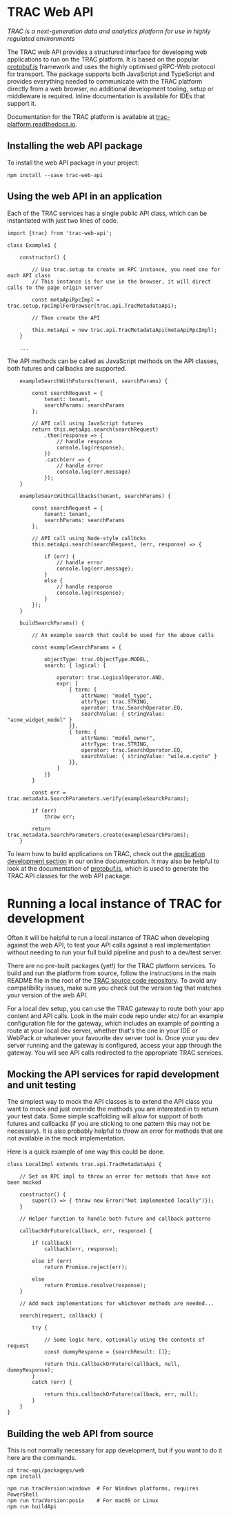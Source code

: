 # TRAC Web API

*TRAC is a next-generation data and analytics platform for use in highly regulated environments*

The TRAC web API provides a structured interface for developing web applications to run on the TRAC platform.
It is based on the popular [protobuf.js](https://www.npmjs.com/package/protobufjs) framework and uses the
highly optimised gRPC-Web protocol for transport. The package supports both JavaScript and TypeScript and 
provides everything needed to communicate with the TRAC platform directly from a web browser, no additional
development tooling, setup or middleware is required. Inline documentation is available for IDEs that support it.

Documentation for the TRAC platform is available at
[trac-platform.readthedocs.io](https://trac-platform.readthedocs.io).


## Installing the web API package

To install the web API package in your project:

    npm install --save trac-web-api


## Using the web API in an application

Each of the TRAC services has a single public API class, which can be instantiated with just two lines of code.


    import {trac} from 'trac-web-api';
    
    class Example1 {
    
        constructor() {
    
            // Use trac.setup to create an RPC instance, you need one for each API class
            // This instance is for use in the browser, it will direct calls to the page origin server

            const metaApiRpcImpl = trac.setup.rpcImplForBrowser(trac.api.TracMetadataApi);

            // Then create the API

            this.metaApi = new trac.api.TracMetadataApi(metaApiRpcImpl);
        }

        ...


The API methods can be called as JavaScript methods on the API classes, both futures and callbacks are supported.


        exampleSearchWithFutures(tenant, searchParams) {

            const searchRequest = {
                tenant: tenant, 
                searchParams: searchParams
            };

            // API call using JavaScript futures
            return this.metaApi.search(searchRequest)
                .then(response => {
                    // handle response
                    console.log(response);
                })
                .catch(err => {
                    // handle error
                    console.log(err.message)
                });
        }

        exampleSearcWithCallbacks(tenant, searchParams) {

            const searchRequest = {
                tenant: tenant, 
                searchParams: searchParams
            };

            // API call using Node-style callbcks
            this.metaApi.search(searchRequest, (err, response) => {

                if (err) {
                    // handle error
                    console.log(err.message);
                }
                else {
                    // handle response
                    console.log(response);
                }
            });
        }

        buildSearchParams() {

            // An example search that could be used for the above calls

            const exampleSearchParams = {

                objectType: trac.ObjectType.MODEL,
                search: { logical: {
        
                    operator: trac.LogicalOperator.AND,
                    expr: [
                        { term: {
                            attrName: "model_type",
                            attrType: trac.STRING,
                            operator: trac.SearchOperator.EQ,
                            searchValue: { stringValue: "acme_widget_model" }
                        }},
                        { term: {
                            attrName: "model_owner",
                            attrType: trac.STRING,
                            operator: trac.SearchOperator.EQ,
                            searchValue: { stringValue: "wile.e.cyote" }
                        }},
                    ]
                }}
            }

            const err = trac.metadata.SearchParameters.verify(exampleSearchParams);

            if (err)
                throw err;
    
            return trac.metadata.SearchParameters.create(exampleSearchParams);
        }

To learn how to build applications on TRAC, check out the
[application development section](https://trac-platform.readthedocs.io/en/stable/app_dev)
in our online documentation. It may also be helpful to look at the documentation of
[protobuf.js](https://www.npmjs.com/package/protobufjs),
which is used to generate the TRAC API classes for the web API package.


# Running a local instance of TRAC for development

Often it will be helpful to run a local instance of TRAC when developing against the web API, to test your API calls
against a real implementation without needing to run your full build pipeline and push to a dev/test server.

There are no pre-built packages (yet!) for the TRAC platform services. To build and run the platform from source,
follow the instructions in the main README file in the root of the
[TRAC source code repository](https://github.com/accenture/trac).
To avoid any compatibility issues, make sure you check out the version tag that matches your version of the web API.

For a local dev setup, you can use the TRAC gateway to route both your app content and API calls. Look in the
main code repo under etc/ for an example configuration file for the gateway, which includes an example of pointing
a route at your local dev server, whether that's the one in your IDE or WebPack or whatever your favourite dev server
tool is. Once your you dev server running and the gateway is configured, access your app through the gateway. You will
see API calls redirected to the appropriate TRAC services.


## Mocking the API services for rapid development and unit testing

The simplest way to mock the API classes is to extend the API class you want to mock and just override the methods
you are interested in to return your test data. Some simple scaffolding will allow for support of both futures and
callbacks (if you are sticking to one pattern this may not be necessary). It is also probably helpful to throw an
error for methods that are not available in the mock implementation.

Here is a quick example of one way this could be done.


    class LocalImpl extends trac.api.TracMetadataApi {

        // Set an RPC impl to throw an error for methods that have not been mocked

        constructor() {
            super(() => { throw new Error("Not implemented locally")});
        }

        // Helper function to handle both future and callback patterns

        callbackOrFuture(callback, err, response) {

            if (callback)
                callback(err, response);

            else if (err)
                return Promise.reject(err);

            else
                return Promise.resolve(response);
        }

        // Add mock implementations for whichever methods are needed...

        search(request, callback) {

            try {
                
                // Some logic here, optionally using the contents of request
                const dummyResponse = {searchResult: []};

                return this.callbackOrFuture(callback, null, dummyResponse);
            }
            catch (err) {

                return this.callbackOrFuture(callback, err, null);
            }
        }
    }

## Building the web API from source

This is not normally necessary for app development, but if you want to do it here are the commands.

    cd trac-api/packagegs/web
    npm install

    npm run tracVersion:windows  # For Windows platforms, requires PowerShell
    npm run tracVersion:posix    # For macOS or Linux
    npm run buildApi
